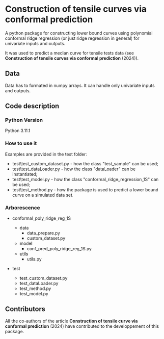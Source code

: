 # Construction of tensile curves via conformal prediction

A python package for constructing lower bound curves using
polynomial conformal ridge regression (or just ridge regression in general) for univariate inputs and outputs.

It was used to predict a median curve for tensile tests data (see **Construction of tensile curves via conformal prediction** (2024)).

## Data

Data has to formated in numpy arrays. It can handle only univariate inputs and outputs.

## Code description

### Python Version

Python 3.11.1

### How to use it

Examples are provided in the test folder:

+ test\test_custom_dataset.py - how the class "test_sample" can be used;
+ test\test_dataLoader.py - how the class "dataLoader" can be instantiated;
+ test\test_model.py - how the class "conformal_ridge_regression_1S" can be used;
+ test\test_method.py - how the package is used to predict a lower bound curve on a simulated data set.

### Arborescence

+ conformal_poly_ridge_reg_1S
  + data
    + data_prepare.py
    + custom_dataset.py
  + model
    + conf_pred_poly_ridge_reg_1S.py
  + utils
    + utils.py

+ test
  + test_custom_dataset.py
  + test_dataLoader.py
  + test_method.py
  + test_model.py

## Contributors

All the co-authors of the article **Construction of tensile curve via conformal prediction** (2024) have contributed to the developpement of this package.
